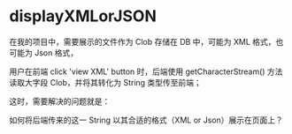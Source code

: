 # displayXMLorJSON

在我的项目中，需要展示的文件作为 Clob 存储在 DB 中，可能为 XML 格式，也可能为 Json 格式，

用户在前端 click 'view XML' button 时，后端使用 getCharacterStream() 方法读取大字段 Clob，并将其转化为 String 类型传至前端；

这时，需要解决的问题就是：

如何将后端传来的这一 String 以其合适的格式（XML or Json）展示在页面上？

